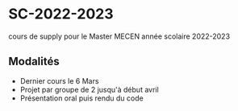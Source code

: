 # SC-2022-2023

cours de supply pour le Master MECEN année scolaire 2022-2023

## Modalités

- Dernier cours le 6 Mars
- Projet par groupe de 2 jusqu'à début avril
- Présentation oral puis rendu du code
